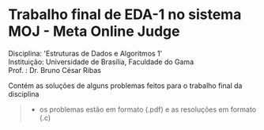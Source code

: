 # Trabalho final de EDA-1 no sistema MOJ - Meta Online Judge
Disciplina: 'Estruturas de Dados e Algoritmos 1'  
Instituição: Universidade de Brasília, Faculdade do Gama  
Prof. : Dr. Bruno César Ribas  

Contém as soluções de alguns problemas feitos para o trabalho final da disciplina  
> - os problemas estão em formato (.pdf) e as resoluções em formato (.c)

